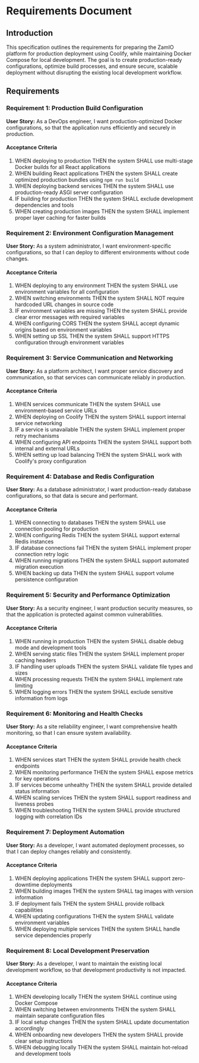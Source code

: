 # Requirements Document

## Introduction

This specification outlines the requirements for preparing the ZamIO platform for production deployment using Coolify, while maintaining Docker Compose for local development. The goal is to create production-ready configurations, optimize build processes, and ensure secure, scalable deployment without disrupting the existing local development workflow.

## Requirements

### Requirement 1: Production Build Configuration

**User Story:** As a DevOps engineer, I want production-optimized Docker configurations, so that the application runs efficiently and securely in production.

#### Acceptance Criteria

1. WHEN deploying to production THEN the system SHALL use multi-stage Docker builds for all React applications
2. WHEN building React applications THEN the system SHALL create optimized production bundles using `npm run build`
3. WHEN deploying backend services THEN the system SHALL use production-ready ASGI server configuration
4. IF building for production THEN the system SHALL exclude development dependencies and tools
5. WHEN creating production images THEN the system SHALL implement proper layer caching for faster builds

### Requirement 2: Environment Configuration Management

**User Story:** As a system administrator, I want environment-specific configurations, so that I can deploy to different environments without code changes.

#### Acceptance Criteria

1. WHEN deploying to any environment THEN the system SHALL use environment variables for all configuration
2. WHEN switching environments THEN the system SHALL NOT require hardcoded URL changes in source code
3. IF environment variables are missing THEN the system SHALL provide clear error messages with required variables
4. WHEN configuring CORS THEN the system SHALL accept dynamic origins based on environment variables
5. WHEN setting up SSL THEN the system SHALL support HTTPS configuration through environment variables

### Requirement 3: Service Communication and Networking

**User Story:** As a platform architect, I want proper service discovery and communication, so that services can communicate reliably in production.

#### Acceptance Criteria

1. WHEN services communicate THEN the system SHALL use environment-based service URLs
2. WHEN deploying on Coolify THEN the system SHALL support internal service networking
3. IF a service is unavailable THEN the system SHALL implement proper retry mechanisms
4. WHEN configuring API endpoints THEN the system SHALL support both internal and external URLs
5. WHEN setting up load balancing THEN the system SHALL work with Coolify's proxy configuration

### Requirement 4: Database and Redis Configuration

**User Story:** As a database administrator, I want production-ready database configurations, so that data is secure and performant.

#### Acceptance Criteria

1. WHEN connecting to databases THEN the system SHALL use connection pooling for production
2. WHEN configuring Redis THEN the system SHALL support external Redis instances
3. IF database connections fail THEN the system SHALL implement proper connection retry logic
4. WHEN running migrations THEN the system SHALL support automated migration execution
5. WHEN backing up data THEN the system SHALL support volume persistence configuration

### Requirement 5: Security and Performance Optimization

**User Story:** As a security engineer, I want production security measures, so that the application is protected against common vulnerabilities.

#### Acceptance Criteria

1. WHEN running in production THEN the system SHALL disable debug mode and development tools
2. WHEN serving static files THEN the system SHALL implement proper caching headers
3. IF handling user uploads THEN the system SHALL validate file types and sizes
4. WHEN processing requests THEN the system SHALL implement rate limiting
5. WHEN logging errors THEN the system SHALL exclude sensitive information from logs

### Requirement 6: Monitoring and Health Checks

**User Story:** As a site reliability engineer, I want comprehensive health monitoring, so that I can ensure system availability.

#### Acceptance Criteria

1. WHEN services start THEN the system SHALL provide health check endpoints
2. WHEN monitoring performance THEN the system SHALL expose metrics for key operations
3. IF services become unhealthy THEN the system SHALL provide detailed status information
4. WHEN scaling services THEN the system SHALL support readiness and liveness probes
5. WHEN troubleshooting THEN the system SHALL provide structured logging with correlation IDs

### Requirement 7: Deployment Automation

**User Story:** As a developer, I want automated deployment processes, so that I can deploy changes reliably and consistently.

#### Acceptance Criteria

1. WHEN deploying applications THEN the system SHALL support zero-downtime deployments
2. WHEN building images THEN the system SHALL tag images with version information
3. IF deployment fails THEN the system SHALL provide rollback capabilities
4. WHEN updating configurations THEN the system SHALL validate environment variables
5. WHEN deploying multiple services THEN the system SHALL handle service dependencies properly

### Requirement 8: Local Development Preservation

**User Story:** As a developer, I want to maintain the existing local development workflow, so that development productivity is not impacted.

#### Acceptance Criteria

1. WHEN developing locally THEN the system SHALL continue using Docker Compose
2. WHEN switching between environments THEN the system SHALL maintain separate configuration files
3. IF local setup changes THEN the system SHALL update documentation accordingly
4. WHEN onboarding new developers THEN the system SHALL provide clear setup instructions
5. WHEN debugging locally THEN the system SHALL maintain hot-reload and development tools